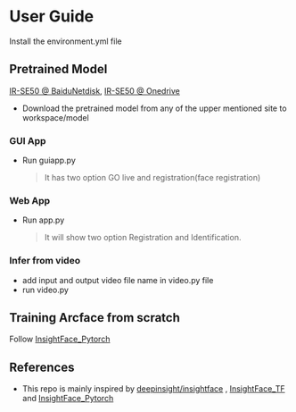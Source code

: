 # User Guide
Install the environment.yml file
## Pretrained Model
[IR-SE50 @ BaiduNetdisk](https://pan.baidu.com/s/12BUjjwy1uUTEF9HCx5qvoQ), [IR-SE50 @ Onedrive](https://1drv.ms/u/s!AhMqVPD44cDOhkPsOU2S_HFpY9dC) 
- Download the pretrained model from any of the upper mentioned site to workspace/model
### GUI App
- Run guiapp.py
	> It has two option GO live and registration(face registration)


### Web App
- Run app.py 
	> It will show two option Registration and Identification.
### Infer from video
- add input and output video file name in video.py file
- run video.py

## Training Arcface from scratch
Follow [InsightFace_Pytorch](https://github.com/TreB1eN/InsightFace_Pytorch)


## References 

- This repo is mainly inspired by [deepinsight/insightface](https://github.com/deepinsight/insightface) , [InsightFace_TF](https://github.com/auroua/InsightFace_TF) and [InsightFace_Pytorch](https://github.com/TreB1eN/InsightFace_Pytorch)


